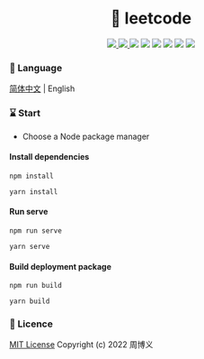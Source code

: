 <h1 style="text-align: center;">🚀 leetcode</h1>

<p align="center">
<a target="_blank" href="https://github.com/zhouboyi1998/leetcode"> 
<img src="https://img.shields.io/github/stars/zhouboyi1998/leetcode?logo=github">
</a>
<a target="_blank" href="https://opensource.org/licenses/MIT"> 
<img src="https://img.shields.io/badge/license-MIT-red"> 
</a>
<img src="https://img.shields.io/badge/Vue-3.2.13-mediumseagreen">
<img src="https://img.shields.io/badge/Vue Router-4.0.3-mediumseagreen">
<img src="https://img.shields.io/badge/Pinia-2.0.21-yellow">
<img src="https://img.shields.io/badge/Element Plus-2.2.13-blue">
<img src="https://img.shields.io/badge/GitHub Markdown CSS-5.1.0-lightgray">
<img src="https://img.shields.io/badge/Highlight.js-11.6.0-darkred">
</p>

### 📖 Language

[简体中文](./README.md) | English

### ⌛ Start

* Choose a Node package manager

#### Install dependencies

```
npm install

yarn install
```

#### Run serve

```
npm run serve

yarn serve
```

#### Build deployment package

```
npm run build

yarn build
```

### 📜 Licence

[MIT License](https://opensource.org/licenses/MIT) Copyright (c) 2022 周博义
